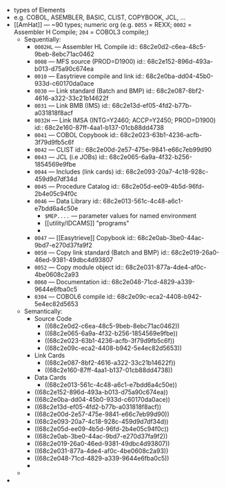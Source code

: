 - types of Elements
- e.g. COBOL, ASEMBLER, BASIC, CLIST, COPYBOOK, JCL, ...
- [[AmHat]] — ~90 types; numeric org (e.g. `0055` = REXX; `0002` = Assembler H Compile; `204` = COBOL3 compile;)
	- Sequentially:
		- `0002HL` — Assembler HL Compile
		  id:: 68c2e0d2-c6ea-48c5-9beb-8ebc71ac0462
		- `0008` — MFS source (PROD=D1900)
		  id:: 68c2e152-896d-493a-b013-d75a90c674ea
		- `0010` — Easytrieve compile and link
		  id:: 68c2e0ba-dd04-45b0-933d-c60170da0ace
		- `0030` — Link standard (Batch and BMP)
		  id:: 68c2e087-8bf2-4616-a322-33c21b14622f
		- `0031` — Link BMB (IMS)
		  id:: 68c2e13d-ef05-4fd2-b77b-a031818f8acf
		- `0032H` — Link IMSA (INTG=Y2460; ACCP=Y2450; PROD=D1900)
		  id:: 68c2e160-87ff-4aa1-b137-01cb88dd4738
		- `0041` — COBOL Copybook
		  id:: 68c2e023-63b1-4236-acfb-3f79d9fb5c6f
		- `0042` — CLIST
		  id:: 68c2e00d-2e57-475e-9841-e66c7eb99d90
		- `0043` — JCL (i.e JOBs)
		  id:: 68c2e065-6a9a-4f32-b256-1854569e9fbe
		- `0044` — Includes (link cards)
		  id:: 68c2e093-20a7-4c18-928c-459d9d7df34d
		- `0045` — Procedure Catalog
		  id:: 68c2e05d-ee09-4b5d-96fd-2b4e05c94f0c
		- `0046` — Data Library
		  id:: 68c2e013-561c-4c48-a6c1-e7bdd6a4c50e
			- `$MEP....` — parameter values for named environment
			- [[utility/IDCAMS]] "programs"
			-
		- `0047` — [[Easytrieve]] Copybook
		  id:: 68c2e0ab-3be0-44ac-9bd7-e270d37fa9f2
		- `0050` — Copy link standard (Batch and BMP)
		  id:: 68c2e019-26a0-46ed-9381-49dbc4d93807
		- `0052` — Copy module object
		  id:: 68c2e031-877a-4de4-af0c-4be0608c2a93
		- `0060` — Documentation
		  id:: 68c2e048-71cd-4829-a339-9644e6fba0c5
		- `0304` — COBOL6 compile
		  id:: 68c2e09c-eca2-4408-b942-5e4ec82d5653
	- Semantically:
		- Source Code
			- ((68c2e0d2-c6ea-48c5-9beb-8ebc71ac0462))
			- ((68c2e065-6a9a-4f32-b256-1854569e9fbe))
			- ((68c2e023-63b1-4236-acfb-3f79d9fb5c6f))
			- ((68c2e09c-eca2-4408-b942-5e4ec82d5653))
		- Link Cards
			- ((68c2e087-8bf2-4616-a322-33c21b14622f))
			- ((68c2e160-87ff-4aa1-b137-01cb88dd4738))
		- Data Cards
			- ((68c2e013-561c-4c48-a6c1-e7bdd6a4c50e))
		- ((68c2e152-896d-493a-b013-d75a90c674ea))
		- ((68c2e0ba-dd04-45b0-933d-c60170da0ace))
		- ((68c2e13d-ef05-4fd2-b77b-a031818f8acf))
		- ((68c2e00d-2e57-475e-9841-e66c7eb99d90))
		- ((68c2e093-20a7-4c18-928c-459d9d7df34d))
		- ((68c2e05d-ee09-4b5d-96fd-2b4e05c94f0c))
		- ((68c2e0ab-3be0-44ac-9bd7-e270d37fa9f2))
		- ((68c2e019-26a0-46ed-9381-49dbc4d93807))
		- ((68c2e031-877a-4de4-af0c-4be0608c2a93))
		- ((68c2e048-71cd-4829-a339-9644e6fba0c5))
		-
	-
-
